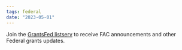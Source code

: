 ```yaml
---
tags: federal 
date: "2023-05-01"
---
```


Join the [GrantsFed listserv](http://listserv.gsa.gov/cgi-bin/wa.exe?A0=GRANTSCOMMUNITY) to receive FAC announcements and other Federal grants updates.
